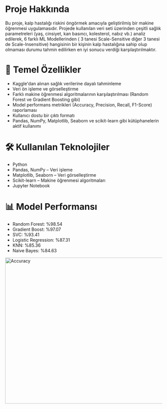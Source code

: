 # Proje Hakkında

Bu proje, kalp hastalığı riskini öngörmek amacıyla geliştirilmiş bir makine öğrenmesi uygulamasıdır. 
Projede kullanılan veri seti üzerinden çeşitli sağlık parametreleri (yaş, cinsiyet, kan basıncı, kolesterol, nabız vb.) analiz edilerek, 6 farklı ML Modellerinden ( 3 tanesi Scale-Sensitive diğer 3 tanesi de Scale-Insensitive)
hangisinin bir kişinin kalp hastalığına sahip olup olmaması durumu tahmin edilirken en iyi sonucu verdiği karşılaştırılmaktır.


# 🔑 Temel Özellikler

- Kaggle'dan alınan sağlık verilerine dayalı tahminleme
- Veri ön işleme ve görselleştirme
- Farklı makine öğrenmesi algoritmalarının karşılaştırılması (Random Forest ve Gradient Boosting gibi)
- Model performans metrikleri (Accuracy, Precision, Recall, F1-Score) raporlaması
- Kullanıcı dostu bir çıktı formatı
- Pandas, NumPy, Matplotlib, Seaborn ve scikit-learn gibi kütüphanelerin aktif kullanımı


# 🛠️ Kullanılan Teknolojiler

- Python
- Pandas, NumPy – Veri işleme
- Matplotlib, Seaborn – Veri görselleştirme
- Scikit-learn – Makine öğrenmesi algoritmaları
- Jupyter Notebook


# 📊 Model Performansı

- Random Forest: %98.54
- Gradient Boost: %97.07
- SVC: %93.41
- Logistic Regression: %87.31
- KNN: %85.36
- Naive Bayes: %84.63

<img width="1002" height="468" alt="Accuracy" src="https://github.com/user-attachments/assets/1587f530-251a-4577-a775-692d2a870c89" />







